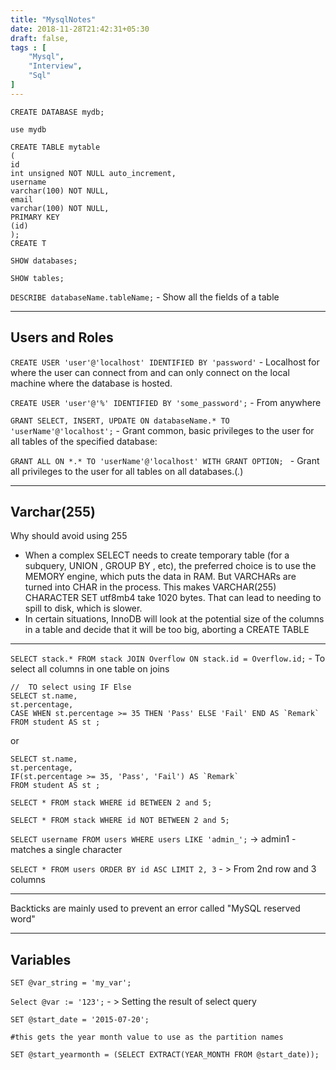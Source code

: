 ```yaml
---
title: "MysqlNotes"
date: 2018-11-28T21:42:31+05:30
draft: false,
tags : [
    "Mysql",
    "Interview",
    "Sql"
]
---
```


`CREATE DATABASE mydb;`

`use mydb`

```
CREATE TABLE mytable
(
id
int unsigned NOT NULL auto_increment,
username
varchar(100) NOT NULL,
email
varchar(100) NOT NULL,
PRIMARY KEY
(id)
);
CREATE T  
```

`SHOW databases;`

`SHOW tables;`

`DESCRIBE databaseName.tableName;` - Show all the fields of a table

----
## Users and Roles

`CREATE USER 'user'@'localhost' IDENTIFIED BY 'password'` -  Localhost for where the user can connect from and  can only connect on the local machine where the database is hosted.


`CREATE USER 'user'@'%' IDENTIFIED BY 'some_password';` - From anywhere 


`GRANT SELECT, INSERT, UPDATE ON databaseName.* TO 'userName'@'localhost';` - Grant common, basic privileges to the user for all tables of the specified database:

`GRANT ALL ON *.* TO 'userName'@'localhost' WITH GRANT OPTION; ` - Grant all privileges to the user for all tables on all databases.(*.*)

----


## Varchar(255)
Why should avoid using 255

- When a complex SELECT needs to create temporary table (for a subquery, UNION , GROUP BY , etc), the
preferred choice is to use the MEMORY engine, which puts the data in RAM. But VARCHARs are turned into CHAR
in the process. This makes VARCHAR(255) CHARACTER SET utf8mb4 take 1020 bytes. That can lead to needing
to spill to disk, which is slower.
- In certain situations, InnoDB will look at the potential size of the columns in a table and decide that it will be
too big, aborting a CREATE TABLE
---

`SELECT stack.* FROM stack JOIN Overflow ON stack.id = Overflow.id;` - To select all columns in one table on joins

```
//  TO select using IF Else
SELECT st.name,
st.percentage,
CASE WHEN st.percentage >= 35 THEN 'Pass' ELSE 'Fail' END AS `Remark`
FROM student AS st ;
```


or
```
SELECT st.name,
st.percentage,
IF(st.percentage >= 35, 'Pass', 'Fail') AS `Remark`
FROM student AS st ;
```

```
SELECT * FROM stack WHERE id BETWEEN 2 and 5;
```

```
SELECT * FROM stack WHERE id NOT BETWEEN 2 and 5;
```

`SELECT username FROM users WHERE users LIKE 'admin_';` -> admin1 - matches a single character

`SELECT * FROM users ORDER BY id ASC LIMIT 2, 3` - > From 2nd row and 3 columns

---

Backticks are mainly used to prevent an error called "MySQL reserved word"

---

## Variables 

`SET @var_string = 'my_var';`

`Select @var := '123';` - > Setting the result of select query

```
SET @start_date = '2015-07-20';

#this gets the year month value to use as the partition names

SET @start_yearmonth = (SELECT EXTRACT(YEAR_MONTH FROM @start_date));

```